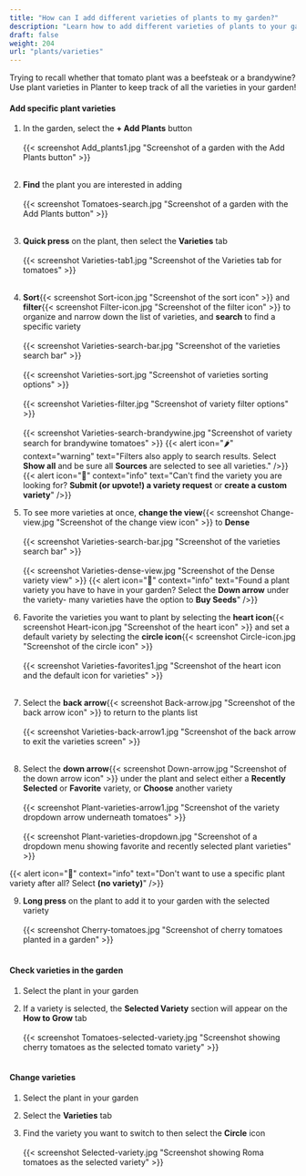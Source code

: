 ```yaml
---
title: "How can I add different varieties of plants to my garden?"
description: "Learn how to add different varieties of plants to your garden"
draft: false
weight: 204
url: "plants/varieties"
---
```


Trying to recall whether that tomato plant was a beefsteak or a brandywine? Use plant varieties in Planter to keep track of all the varieties in your garden!

#### Add specific plant varieties
1. In the garden, select the **+ Add Plants** button<br /><br />
{{< screenshot Add_plants1.jpg "Screenshot of a garden with the Add Plants button" >}}<br /><br />

2. **Find** the plant you are interested in adding<br /><br />
{{< screenshot Tomatoes-search.jpg "Screenshot of a garden with the Add Plants button" >}}<br /><br />

3. **Quick press** on the plant, then select the **Varieties** tab<br /><br />
{{< screenshot Varieties-tab1.jpg "Screenshot of the Varieties tab for tomatoes" >}}<br /><br />

4. **Sort**{{< screenshot Sort-icon.jpg "Screenshot of the sort icon" >}} and **filter**{{< screenshot Filter-icon.jpg "Screenshot of the filter icon" >}} to organize and narrow down the list of varieties, and **search** to find a specific variety<br /><br />
{{< screenshot Varieties-search-bar.jpg "Screenshot of the varieties search bar" >}}<br /><br />
{{< screenshot Varieties-sort.jpg "Screenshot of varieties sorting options" >}}<br /><br />
{{< screenshot Varieties-filter.jpg "Screenshot of variety filter options" >}}<br /><br />
{{< screenshot Varieties-search-brandywine.jpg "Screenshot of variety search for brandywine tomatoes" >}}
{{< alert icon="🌶️" context="warning" text="Filters also apply to search results. Select **Show all** and be sure all **Sources** are selected to see all varieties." />}}
{{< alert icon="🌱" context="info" text="Can't find the variety you are looking for? **Submit (or upvote!) a variety request** or **create a custom variety**" />}}

5. To see more varieties at once, **change the view**{{< screenshot Change-view.jpg "Screenshot of the change view icon" >}} to **Dense**<br /><br />
{{< screenshot Varieties-search-bar.jpg "Screenshot of the varieties search bar" >}}<br /><br />
{{< screenshot Varieties-dense-view.jpg "Screenshot of the Dense variety view" >}}
{{< alert icon="🍅" context="info" text="Found a plant variety you have to have in your garden? Select the **Down arrow** under the variety- many varieties have the option to **Buy Seeds**" />}}

6. Favorite the varieties you want to plant by selecting the **heart icon**{{< screenshot Heart-icon.jpg "Screenshot of the heart icon" >}} and set a default variety by selecting the **circle icon**{{< screenshot Circle-icon.jpg "Screenshot of the circle icon" >}}<br /><br />
{{< screenshot Varieties-favorites1.jpg "Screenshot of the heart icon and the default icon for varieties" >}}<br /><br />

7. Select the **back arrow**{{< screenshot Back-arrow.jpg "Screenshot of the back arrow icon" >}} to return to the plants list<br /><br />
{{< screenshot Varieties-back-arrow1.jpg "Screenshot of the back arrow to exit the varieties screen" >}}<br /><br />

8. Select the **down arrow**{{< screenshot Down-arrow.jpg "Screenshot of the down arrow icon" >}} under the plant and select either a **Recently Selected** or **Favorite** variety, or **Choose** another variety<br /><br />
{{< screenshot Plant-varieties-arrow1.jpg "Screenshot of the variety dropdown arrow underneath tomatoes" >}}<br /><br />
{{< screenshot Plant-varieties-dropdown.jpg "Screenshot of a dropdown menu showing favorite and recently selected plant varieties" >}}

{{< alert icon="🧄" context="info" text="Don't want to use a specific plant variety after all? Select **(no variety)**" />}}

9. **Long press** on the plant to add it to your garden with the selected variety<br /><br />
{{< screenshot Cherry-tomatoes.jpg "Screenshot of cherry tomatoes planted in a garden" >}}<br /><br />

#### Check varieties in the garden
1. Select the plant in your garden

2. If a variety is selected, the **Selected Variety** section will appear on the **How to Grow** tab<br /><br />
{{< screenshot Tomatoes-selected-variety.jpg "Screenshot showing cherry tomatoes as the selected tomato variety" >}}<br /><br />

#### Change varieties
1. Select the plant in your garden

2. Select the **Varieties** tab

3. Find the variety you want to switch to then select the **Circle** icon<br /><br />
{{< screenshot Selected-variety.jpg "Screenshot showing Roma tomatoes as the selected variety" >}}

